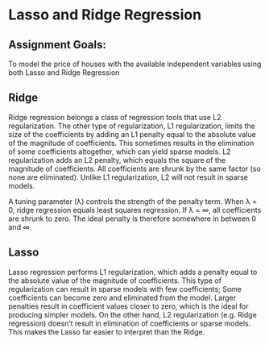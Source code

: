 # Lasso and Ridge Regression

## Assignment Goals: 
To model the price of houses with the available independent variables using both Lasso and Ridge Regression

## Ridge
Ridge regression belongs a class of regression tools that use L2 regularization. The other type of regularization, L1 regularization, limits the size of the coefficients by adding an L1 penalty equal to the absolute value of the magnitude of coefficients. This sometimes results in the elimination of some coefficients altogether, which can yield sparse models. L2 regularization adds an L2 penalty, which equals the square of the magnitude of coefficients. All coefficients are shrunk by the same factor (so none are eliminated). Unlike L1 regularization, L2 will not result in sparse models.

A tuning parameter (λ) controls the strength of the penalty term. When λ = 0, ridge regression equals least squares regression. If λ = ∞, all coefficients are shrunk to zero. The ideal penalty is therefore somewhere in between 0 and ∞.

## Lasso
Lasso regression performs L1 regularization, which adds a penalty equal to the absolute value of the magnitude of coefficients. This type of regularization can result in sparse models with few coefficients; Some coefficients can become zero and eliminated from the model. Larger penalties result in coefficient values closer to zero, which is the ideal for producing simpler models. On the other hand, L2 regularization (e.g. Ridge regression) doesn’t result in elimination of coefficients or sparse models. This makes the Lasso far easier to interpret than the Ridge.


